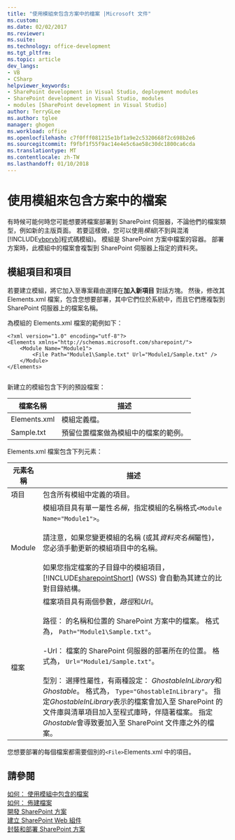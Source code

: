 ```yaml
---
title: "使用模組來包含方案中的檔案 |Microsoft 文件"
ms.custom: 
ms.date: 02/02/2017
ms.reviewer: 
ms.suite: 
ms.technology: office-development
ms.tgt_pltfrm: 
ms.topic: article
dev_langs:
- VB
- CSharp
helpviewer_keywords:
- SharePoint development in Visual Studio, deployment modules
- SharePoint development in Visual Studio, modules
- modules [SharePoint development in Visual Studio]
author: TerryGLee
ms.author: tglee
manager: ghogen
ms.workload: office
ms.openlocfilehash: c7f0fff081215e1bf1a9e2c5320668f2c698b2e6
ms.sourcegitcommit: f9fbf1f55f9ac14e4e5c6ae58c30dc1800ca6cda
ms.translationtype: MT
ms.contentlocale: zh-TW
ms.lasthandoff: 01/10/2018
---
```

# <a name="using-modules-to-include-files-in-the-solution"></a>使用模組來包含方案中的檔案
  有時候可能何時您可能想要將檔案部署到 SharePoint 伺服器，不論他們的檔案類型，例如新的主版頁面。 若要這樣做，您可以使用*模組*(不到與混淆[!INCLUDE[vbprvb](../sharepoint/includes/vbprvb-md.md)]程式碼模組)。 模組是 SharePoint 方案中檔案的容器。 部署方案時，此模組中的檔案會複製到 SharePoint 伺服器上指定的資料夾。  
  
## <a name="module-items-and-elements"></a>模組項目和項目  
 若要建立模組，將它加入至專案藉由選擇在**加入新項目** 對話方塊。 然後，修改其 Elements.xml 檔案，包含您想要部署，其中它們位於系統中，而且它們應複製到 SharePoint 伺服器上的檔案名稱。  
  
 為模組的 Elements.xml 檔案的範例如下：  
  
```  
<?xml version="1.0" encoding="utf-8"?>  
<Elements xmlns="http://schemas.microsoft.com/sharepoint/">  
    <Module Name="Module1">  
        <File Path="Module1\Sample.txt" Url="Module1/Sample.txt" />  
    </Module>  
</Elements>  
  
```  
  
 新建立的模組包含下列的預設檔案：  
  
|檔案名稱|描述|  
|---------------|-----------------|  
|Elements.xml|模組定義檔。|  
|Sample.txt|預留位置檔案做為模組中的檔案的範例。|  
  
 Elements.xml 檔案包含下列元素：  
  
|元素名稱|描述|  
|------------------|-----------------|  
|項目|包含所有模組中定義的項目。|  
|Module|模組項目具有單一屬性*名稱*，指定模組的名稱格式`<Module Name="Module1">`。<br /><br /> 請注意，如果您變更模組的名稱 (或其*資料夾名稱*屬性)，您必須手動更新的模組項目中的名稱。<br /><br /> 如果您指定檔案的子目錄中的模組項目， [!INCLUDE[sharepointShort](../sharepoint/includes/sharepointshort-md.md)] (WSS) 會自動為其建立的比對目錄結構。|  
|檔案|檔案項目具有兩個參數，*路徑*和*Url*。<br /><br /> 路徑： 的名稱和位置的 SharePoint 方案中的檔案。 格式為， `Path="Module1\Sample.txt"`。<br /><br /> -Url： 檔案的 SharePoint 伺服器的部署所在的位置。 格式為， `Url="Module1/Sample.txt"`。<br /><br /> 型別： 選擇性屬性，有兩種設定： *GhostableInLibrary*和*Ghostable*。 格式為， `Type="GhostableInLibrary"`。 指定*GhostableInLibrary*表示的檔案會加入至 SharePoint 的文件庫與清單項目加入至程式庫時，伴隨著檔案。 指定*Ghostable*會導致要加入至 SharePoint 文件庫之外的檔案。|  
  
 您想要部署的每個檔案都需要個別的`<File>`Elements.xml 中的項目。  
  
## <a name="see-also"></a>請參閱  
 [如何： 使用模組中包含的檔案](../sharepoint/how-to-include-files-by-using-a-module.md)   
 [如何： 佈建檔案](http://go.microsoft.com/fwlink/?LinkID=144271)   
 [開發 SharePoint 方案](../sharepoint/developing-sharepoint-solutions.md)   
 [建立 SharePoint Web 組件](../sharepoint/creating-web-parts-for-sharepoint.md)   
 [封裝和部署 SharePoint 方案](../sharepoint/packaging-and-deploying-sharepoint-solutions.md)  
  
  